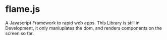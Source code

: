 # flame.js
A Javascript Framework to rapid web apps.
This Library is still in Development, it only maniuplates the dom, and renders components on the screen so far.
